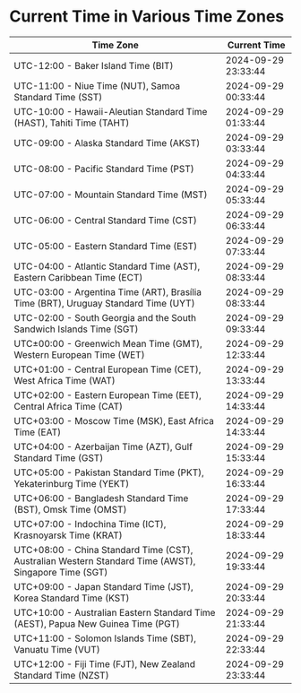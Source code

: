 # Current Time in Various Time Zones

| Time Zone | Current Time |
|-----------|--------------|
| UTC-12:00 - Baker Island Time (BIT) | 2024-09-29 23:33:44 |
| UTC-11:00 - Niue Time (NUT), Samoa Standard Time (SST) | 2024-09-29 00:33:44 |
| UTC-10:00 - Hawaii-Aleutian Standard Time (HAST), Tahiti Time (TAHT) | 2024-09-29 01:33:44 |
| UTC-09:00 - Alaska Standard Time (AKST) | 2024-09-29 03:33:44 |
| UTC-08:00 - Pacific Standard Time (PST) | 2024-09-29 04:33:44 |
| UTC-07:00 - Mountain Standard Time (MST) | 2024-09-29 05:33:44 |
| UTC-06:00 - Central Standard Time (CST) | 2024-09-29 06:33:44 |
| UTC-05:00 - Eastern Standard Time (EST) | 2024-09-29 07:33:44 |
| UTC-04:00 - Atlantic Standard Time (AST), Eastern Caribbean Time (ECT) | 2024-09-29 08:33:44 |
| UTC-03:00 - Argentina Time (ART), Brasília Time (BRT), Uruguay Standard Time (UYT) | 2024-09-29 08:33:44 |
| UTC-02:00 - South Georgia and the South Sandwich Islands Time (SGT) | 2024-09-29 09:33:44 |
| UTC±00:00 - Greenwich Mean Time (GMT), Western European Time (WET) | 2024-09-29 12:33:44 |
| UTC+01:00 - Central European Time (CET), West Africa Time (WAT) | 2024-09-29 13:33:44 |
| UTC+02:00 - Eastern European Time (EET), Central Africa Time (CAT) | 2024-09-29 14:33:44 |
| UTC+03:00 - Moscow Time (MSK), East Africa Time (EAT) | 2024-09-29 14:33:44 |
| UTC+04:00 - Azerbaijan Time (AZT), Gulf Standard Time (GST) | 2024-09-29 15:33:44 |
| UTC+05:00 - Pakistan Standard Time (PKT), Yekaterinburg Time (YEKT) | 2024-09-29 16:33:44 |
| UTC+06:00 - Bangladesh Standard Time (BST), Omsk Time (OMST) | 2024-09-29 17:33:44 |
| UTC+07:00 - Indochina Time (ICT), Krasnoyarsk Time (KRAT) | 2024-09-29 18:33:44 |
| UTC+08:00 - China Standard Time (CST), Australian Western Standard Time (AWST), Singapore Time (SGT) | 2024-09-29 19:33:44 |
| UTC+09:00 - Japan Standard Time (JST), Korea Standard Time (KST) | 2024-09-29 20:33:44 |
| UTC+10:00 - Australian Eastern Standard Time (AEST), Papua New Guinea Time (PGT) | 2024-09-29 21:33:44 |
| UTC+11:00 - Solomon Islands Time (SBT), Vanuatu Time (VUT) | 2024-09-29 22:33:44 |
| UTC+12:00 - Fiji Time (FJT), New Zealand Standard Time (NZST) | 2024-09-29 23:33:44 |
